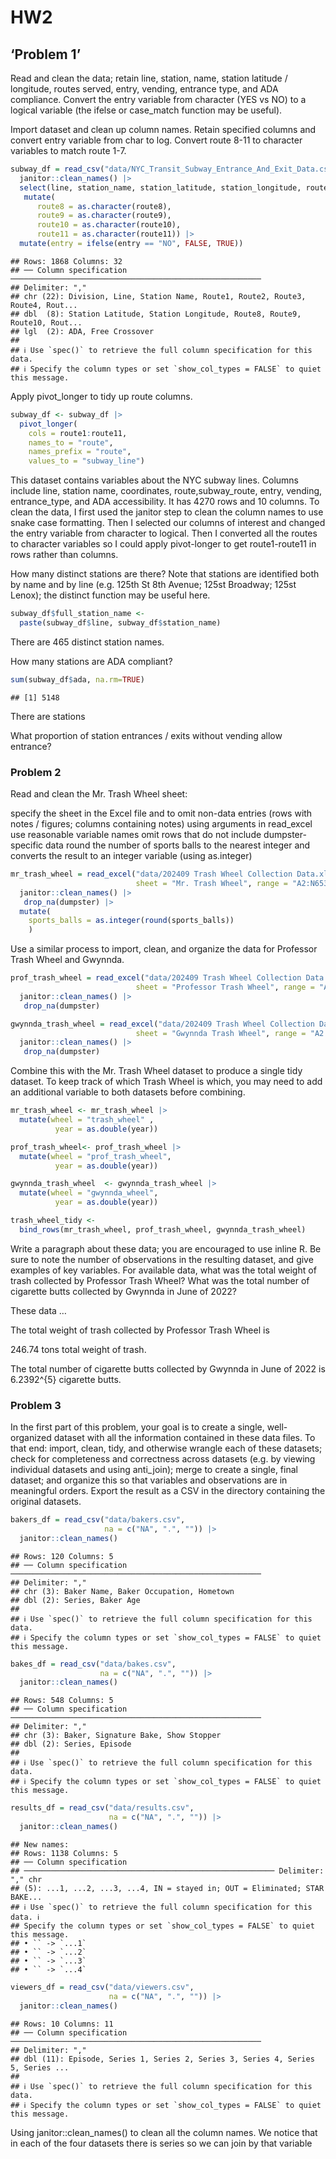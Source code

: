 HW2
================

## ‘Problem 1’

Read and clean the data; retain line, station, name, station latitude /
longitude, routes served, entry, vending, entrance type, and ADA
compliance. Convert the entry variable from character (YES vs NO) to a
logical variable (the ifelse or case_match function may be useful).

Import dataset and clean up column names. Retain specified columns and
convert entry variable from char to log. Convert route 8-11 to character
variables to match route 1-7.

``` r
subway_df = read_csv("data/NYC_Transit_Subway_Entrance_And_Exit_Data.csv") |>
  janitor::clean_names() |>
  select(line, station_name, station_latitude, station_longitude, route1, route2,route3, route4, route5, route6, route7, route8, route9, route10, route11, entry, vending, entrance_type, ada) |>
   mutate(
      route8 = as.character(route8),
      route9 = as.character(route9),
      route10 = as.character(route10),
      route11 = as.character(route11)) |>
  mutate(entry = ifelse(entry == "NO", FALSE, TRUE)) 
```

    ## Rows: 1868 Columns: 32
    ## ── Column specification ────────────────────────────────────────────────────────
    ## Delimiter: ","
    ## chr (22): Division, Line, Station Name, Route1, Route2, Route3, Route4, Rout...
    ## dbl  (8): Station Latitude, Station Longitude, Route8, Route9, Route10, Rout...
    ## lgl  (2): ADA, Free Crossover
    ## 
    ## ℹ Use `spec()` to retrieve the full column specification for this data.
    ## ℹ Specify the column types or set `show_col_types = FALSE` to quiet this message.

Apply pivot_longer to tidy up route columns.

``` r
subway_df <- subway_df |> 
  pivot_longer(
    cols = route1:route11,
    names_to = "route", 
    names_prefix = "route",
    values_to = "subway_line")
```

This dataset contains variables about the NYC subway lines. Columns
include line, station name, coordinates, route,subway_route, entry,
vending, entrance_type, and ADA accessibility. It has 4270 rows and 10
columns. To clean the data, I first used the janitor step to clean the
column names to use snake case formatting. Then I selected our columns
of interest and changed the entry variable from character to logical.
Then I converted all the routes to character variables so I could apply
pivot-longer to get route1-route11 in rows rather than columns.

How many distinct stations are there? Note that stations are identified
both by name and by line (e.g. 125th St 8th Avenue; 125st Broadway;
125st Lenox); the distinct function may be useful here.

``` r
subway_df$full_station_name <-
  paste(subway_df$line, subway_df$station_name)
```

There are 465 distinct station names.

How many stations are ADA compliant?

``` r
sum(subway_df$ada, na.rm=TRUE)
```

    ## [1] 5148

There are stations

What proportion of station entrances / exits without vending allow
entrance?

### Problem 2

Read and clean the Mr. Trash Wheel sheet:

specify the sheet in the Excel file and to omit non-data entries (rows
with notes / figures; columns containing notes) using arguments in
read_excel use reasonable variable names omit rows that do not include
dumpster-specific data round the number of sports balls to the nearest
integer and converts the result to an integer variable (using
as.integer)

``` r
mr_trash_wheel = read_excel("data/202409 Trash Wheel Collection Data.xlsx", 
                            sheet = "Mr. Trash Wheel", range = "A2:N653") |>
  janitor::clean_names() |>
   drop_na(dumpster) |>
  mutate(
    sports_balls = as.integer(round(sports_balls))
    )
```

Use a similar process to import, clean, and organize the data for
Professor Trash Wheel and Gwynnda.

``` r
prof_trash_wheel = read_excel("data/202409 Trash Wheel Collection Data.xlsx", 
                            sheet = "Professor Trash Wheel", range = "A2:M121") |>
  janitor::clean_names() |>
   drop_na(dumpster) 

gwynnda_trash_wheel = read_excel("data/202409 Trash Wheel Collection Data.xlsx", 
                            sheet = "Gwynnda Trash Wheel", range = "A2:L266") |>
  janitor::clean_names() |>
   drop_na(dumpster) 
```

Combine this with the Mr. Trash Wheel dataset to produce a single tidy
dataset. To keep track of which Trash Wheel is which, you may need to
add an additional variable to both datasets before combining.

``` r
mr_trash_wheel <- mr_trash_wheel |>
  mutate(wheel = "trash_wheel" ,
          year = as.double(year))

prof_trash_wheel<- prof_trash_wheel |>
  mutate(wheel = "prof_trash_wheel", 
          year = as.double(year))

gwynnda_trash_wheel  <- gwynnda_trash_wheel |>
  mutate(wheel = "gwynnda_wheel",
          year = as.double(year))

trash_wheel_tidy <-
  bind_rows(mr_trash_wheel, prof_trash_wheel, gwynnda_trash_wheel)
```

Write a paragraph about these data; you are encouraged to use inline R.
Be sure to note the number of observations in the resulting dataset, and
give examples of key variables. For available data, what was the total
weight of trash collected by Professor Trash Wheel? What was the total
number of cigarette butts collected by Gwynnda in June of 2022?

These data …

The total weight of trash collected by Professor Trash Wheel is

246.74 tons total weight of trash.

The total number of cigarette butts collected by Gwynnda in June of 2022
is 6.2392^{5} cigarette butts.

### Problem 3

In the first part of this problem, your goal is to create a single,
well-organized dataset with all the information contained in these data
files. To that end: import, clean, tidy, and otherwise wrangle each of
these datasets; check for completeness and correctness across datasets
(e.g. by viewing individual datasets and using anti_join); merge to
create a single, final dataset; and organize this so that variables and
observations are in meaningful orders. Export the result as a CSV in the
directory containing the original datasets.

``` r
bakers_df = read_csv("data/bakers.csv",
                     na = c("NA", ".", "")) |>
  janitor::clean_names() 
```

    ## Rows: 120 Columns: 5
    ## ── Column specification ────────────────────────────────────────────────────────
    ## Delimiter: ","
    ## chr (3): Baker Name, Baker Occupation, Hometown
    ## dbl (2): Series, Baker Age
    ## 
    ## ℹ Use `spec()` to retrieve the full column specification for this data.
    ## ℹ Specify the column types or set `show_col_types = FALSE` to quiet this message.

``` r
bakes_df = read_csv("data/bakes.csv",
                    na = c("NA", ".", "")) |>
  janitor::clean_names() 
```

    ## Rows: 548 Columns: 5
    ## ── Column specification ────────────────────────────────────────────────────────
    ## Delimiter: ","
    ## chr (3): Baker, Signature Bake, Show Stopper
    ## dbl (2): Series, Episode
    ## 
    ## ℹ Use `spec()` to retrieve the full column specification for this data.
    ## ℹ Specify the column types or set `show_col_types = FALSE` to quiet this message.

``` r
results_df = read_csv("data/results.csv",
                      na = c("NA", ".", "")) |>
  janitor::clean_names() 
```

    ## New names:
    ## Rows: 1138 Columns: 5
    ## ── Column specification
    ## ──────────────────────────────────────────────────────── Delimiter: "," chr
    ## (5): ...1, ...2, ...3, ...4, IN = stayed in; OUT = Eliminated; STAR BAKE...
    ## ℹ Use `spec()` to retrieve the full column specification for this data. ℹ
    ## Specify the column types or set `show_col_types = FALSE` to quiet this message.
    ## • `` -> `...1`
    ## • `` -> `...2`
    ## • `` -> `...3`
    ## • `` -> `...4`

``` r
viewers_df = read_csv("data/viewers.csv",
                      na = c("NA", ".", "")) |>
  janitor::clean_names() 
```

    ## Rows: 10 Columns: 11
    ## ── Column specification ────────────────────────────────────────────────────────
    ## Delimiter: ","
    ## dbl (11): Episode, Series 1, Series 2, Series 3, Series 4, Series 5, Series ...
    ## 
    ## ℹ Use `spec()` to retrieve the full column specification for this data.
    ## ℹ Specify the column types or set `show_col_types = FALSE` to quiet this message.

Using janitor::clean_names() to clean all the column names. We notice
that in each of the four datasets there is series so we can join by that
variable
